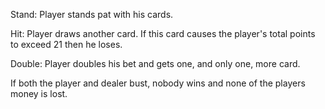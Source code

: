 Stand: Player stands pat with his cards.

Hit: Player draws another card. If this card causes the player's total points to exceed 21 then he loses.

Double: Player doubles his bet and gets one, and only one, more card.

If both the player and dealer bust, nobody wins and none of the players money is lost.
